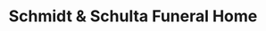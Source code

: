 ---
title: "Schmidt & Schulta Funeral Home"
url: /wittenberg/schmidt-and-schulta-funeral-home/
shop: funeral directors
---